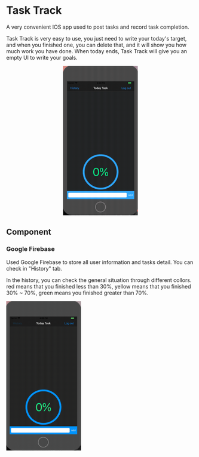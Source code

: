 # Task Track

A very convenient IOS app used to post tasks and record task completion.

Task Track is very easy to use, you just need to write your today's target, and when you finished one, you can delete that, and it will show you how much work you have done. When today ends, Task Track will give you an empty UI to write your goals.

<div align=center><img width="200" height="400" src="https://github.com/JiananWen/Task-Track/blob/master/Image/Intro.gif"/></div>

## Component

### Google Firebase

Used Google Firebase to store all user information and tasks detail. You can check in "History" tab. 

In the history, you can check the general situation through different collors. red means that you finished less than 30%, yellow means that you finished 30% ~ 70%, green means you finished greater than 70%. 

<div align=left><img width="200" height="400" src="https://github.com/JiananWen/Task-Track/blob/master/Image/Firebase.gif"/></div>










